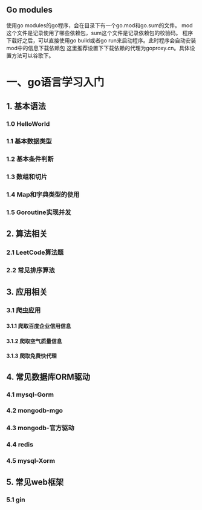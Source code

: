 ## Go modules
使用go modules的go程序，会在目录下有一个go.mod和go.sum的文件。
mod这个文件是记录使用了哪些依赖包，sum这个文件是记录依赖包的校验码。
程序下载好之后，可以直接使用go build或者go run来启动程序。此时程序会自动安装mod中的信息下载依赖包
这里推荐设置下下载依赖的代理为goproxy.cn。具体设置方法可以谷歌下。
# 一、go语言学习入门
## 1. 基本语法
### 1.0 HelloWorld
### 1.1 基本数据类型 
### 1.2 基本条件判断
### 1.3 数组和切片
### 1.4 Map和字典类型的使用
### 1.5 Goroutine实现并发
## 2. 算法相关
### 2.1 LeetCode算法题
### 2.2 常见排序算法
## 3. 应用相关
### 3.1 爬虫应用
#### 3.1.1 爬取百度企业信用信息
#### 3.1.2 爬取空气质量信息
#### 3.1.3 爬取免费快代理
## 4. 常见数据库ORM驱动
### 4.1 mysql-Gorm
### 4.2 mongodb-mgo
### 4.3 mongodb-官方驱动
### 4.4 redis
### 4.5 mysql-Xorm
## 5. 常见web框架
### 5.1 gin